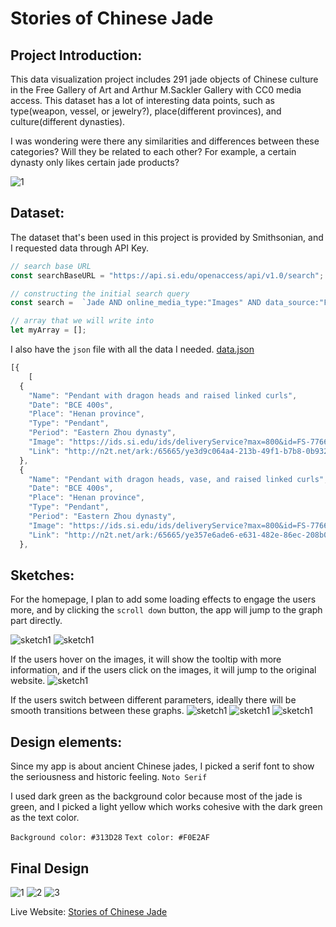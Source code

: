# Stories of Chinese Jade


## Project Introduction:

This data visualization project includes 291 jade objects of Chinese culture in the Free Gallery of Art and Arthur M.Sackler Gallery with CC0 media access. This dataset has a lot of interesting data points, such as type(weapon, vessel, or jewelry?), place(different provinces), and culture(different dynasties).

I was wondering were there any similarities and differences between these categories? Will they be related to each other? For example, a certain dynasty only likes certain jade products?



![1](https://github.com/kanodesu/majorstudio-fall21/blob/main/03%20Interactive/03D%20Final%20design%2C%20prototype%20and%20presentation/Screenshot1.png "1")



## Dataset:
The dataset that's been used in this project is provided by Smithsonian, and I requested data through API Key.
```javascript
// search base URL
const searchBaseURL = "https://api.si.edu/openaccess/api/v1.0/search";

// constructing the initial search query
const search =  `Jade AND online_media_type:"Images" AND data_source:"Freer+Gallery+of+Art+and+Arthur+M.+Sackler+Gallery" AND object_type:"Jades+objects" AND media.CC0=true AND culture:"Chinese"`;

// array that we will write into
let myArray = [];

```

I also have the `json` file with all the data I needed. [data.json](https://github.com/kanodesu/majorstudio-fall21/blob/main/03%20Interactive/03B%20Design%20mockup%20and%20prototype/interactive.json)
```javascript
[{
	[
  {
    "Name": "Pendant with dragon heads and raised linked curls",
    "Date": "BCE 400s",
    "Place": "Henan province",
    "Type": "Pendant",
    "Period": "Eastern Zhou dynasty",
    "Image": "https://ids.si.edu/ids/deliveryService?max=800&id=FS-7766_25",
    "Link": "http://n2t.net/ark:/65665/ye3d9c064a4-213b-49f1-b7b8-0b9324c7871e"
  },
  {
    "Name": "Pendant with dragon heads, vase, and raised linked curls",
    "Date": "BCE 400s",
    "Place": "Henan province",
    "Type": "Pendant",
    "Period": "Eastern Zhou dynasty",
    "Image": "https://ids.si.edu/ids/deliveryService?max=800&id=FS-7766_27",
    "Link": "http://n2t.net/ark:/65665/ye357e6ade6-e631-482e-86ec-208b06c332a9"
  },
```

## Sketches:
For the homepage, I plan to add some loading effects to engage the users more, and by clicking the `scroll down` button, the app will jump to the graph part directly.


![sketch1](https://github.com/kanodesu/majorstudio-fall21/blob/main/03%20Interactive/03C%20Second%20iteration%20of%20design%20and%20prototype/MacBook%20Pro%20-%201.png "sketch1")
![sketch1](https://github.com/kanodesu/majorstudio-fall21/blob/main/03%20Interactive/03C%20Second%20iteration%20of%20design%20and%20prototype/MacBook%20Pro%20-%209.png "sketch1")

If the users hover on the images, it will show the tooltip with more information, and if the users click on the images, it will jump to the original website.
![sketch1](https://github.com/kanodesu/majorstudio-fall21/blob/main/03%20Interactive/03C%20Second%20iteration%20of%20design%20and%20prototype/MacBook%20Pro%20-%2010.png "sketch1")

If the users switch between different parameters, ideally there will be smooth transitions between these graphs.
![sketch1](https://github.com/kanodesu/majorstudio-fall21/blob/main/03%20Interactive/03C%20Second%20iteration%20of%20design%20and%20prototype/MacBook%20Pro%20-%2011.png "sketch1")
![sketch1](https://github.com/kanodesu/majorstudio-fall21/blob/main/03%20Interactive/03C%20Second%20iteration%20of%20design%20and%20prototype/MacBook%20Pro%20-%2012.png "sketch1")
![sketch1](https://github.com/kanodesu/majorstudio-fall21/blob/main/03%20Interactive/03C%20Second%20iteration%20of%20design%20and%20prototype/MacBook%20Pro%20-%2013.png "sketch1")

## Design elements:
Since my app is about ancient Chinese jades, I picked a serif font to show the seriousness and historic feeling. `Noto Serif`

I used dark green as the background color because most of the jade is green, and I picked a light yellow which works cohesive with the dark green as the text color.

`Background color: #313D28`
`Text color: #F0E2AF`


## Final Design
![1](https://github.com/kanodesu/majorstudio-fall21/blob/main/03%20Interactive/03D%20Final%20design%2C%20prototype%20and%20presentation/Screenshot1.png "1")
![2](https://github.com/kanodesu/majorstudio-fall21/blob/main/03%20Interactive/03D%20Final%20design%2C%20prototype%20and%20presentation/Screenshot2.png "2")
![3](https://github.com/kanodesu/majorstudio-fall21/blob/main/03%20Interactive/03D%20Final%20design%2C%20prototype%20and%20presentation/Screenshot3.png "3")

Live Website: [Stories of Chinese Jade](https://kanodesu.github.io/majorstudio-fall21/03%20Interactive/03D%20Final%20design,%20prototype%20and%20presentation/)


